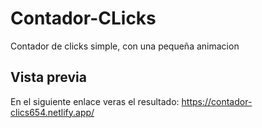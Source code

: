 # Contador-CLicks
Contador de clicks simple, con una pequeña animacion

## Vista previa
En el siguiente enlace veras el resultado: https://contador-clics654.netlify.app/
